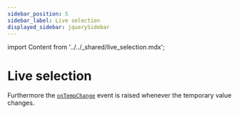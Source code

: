 ```yaml
---
sidebar_position: 5
sidebar_label: Live selection
displayed_sidebar: jquerySidebar
---
```


import Content from '../../_shared/live_selection.mdx';

# Live selection

<Content />

Furthermore the [`onTempChange`](./api#event-onTempChange) event is raised whenever the temporary value changes.
